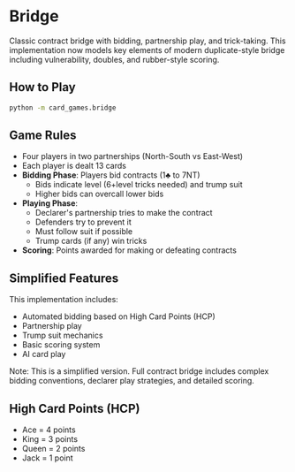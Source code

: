 # Bridge

Classic contract bridge with bidding, partnership play, and trick-taking. This implementation now models key elements of modern
duplicate-style bridge including vulnerability, doubles, and rubber-style scoring.

## How to Play

```bash
python -m card_games.bridge
```

## Game Rules

- Four players in two partnerships (North-South vs East-West)
- Each player is dealt 13 cards
- **Bidding Phase**: Players bid contracts (1♣ to 7NT)
  - Bids indicate level (6+level tricks needed) and trump suit
  - Higher bids can overcall lower bids
- **Playing Phase**:
  - Declarer's partnership tries to make the contract
  - Defenders try to prevent it
  - Must follow suit if possible
  - Trump cards (if any) win tricks
- **Scoring**: Points awarded for making or defeating contracts

## Simplified Features

This implementation includes:

- Automated bidding based on High Card Points (HCP)
- Partnership play
- Trump suit mechanics
- Basic scoring system
- AI card play

Note: This is a simplified version. Full contract bridge includes complex bidding conventions, declarer play strategies, and detailed scoring.

## High Card Points (HCP)

- Ace = 4 points
- King = 3 points
- Queen = 2 points
- Jack = 1 point
